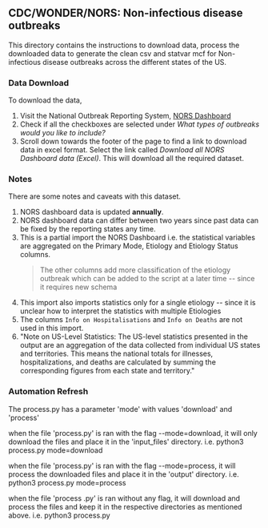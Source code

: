 ## CDC/WONDER/NORS: Non-infectious disease outbreaks

This directory contains the instructions to download data, process the
downloaded data to generate the clean csv and statvar mcf for Non-infectious
disease outbreaks across the different states of the US.

### Data Download
To download the data,
1. Visit the National Outbreak Reporting System, [NORS Dashboard](https://wwwn.cdc.gov/norsdashboard/)
2. Check if all the checkboxes are selected under *What types of outbreaks would you like to include?*
3. Scroll down towards the footer of the page to find a link to download data in
   excel format. Select the link called *Download all NORS Dashboard data (Excel)*. This will download all the required dataset.


### Notes
There are some notes and caveats with this dataset.
1. NORS dashboard data is updated **annually**.
2. NORS dashboard data can differ between two years since past data can be fixed by the reporting states any time.
3. This is a partial import the NORS Dashboard i.e. the statistical variables are aggregated on the Primary Mode, Etiology and Etiology Status columns.
	> The other columns add more classification of the etiology outbreak which can be added to the script at a later time -- since it requires new schema
4. This import also imports statistics only for a single etiology -- since it is unclear how to interpret the statistics with multiple Etiologies
5. The columns `Info on Hospitalisations` and `Info on Deaths` are not used in this import.
6. "Note on US-Level Statistics: The US-level statistics presented in the output are an aggregation of the data collected from individual US states and territories. This means the national totals for illnesses, hospitalizations, and deaths are calculated by summing the corresponding figures from each state and territory."

### Automation Refresh
The process.py has a parameter 'mode' with values 'download' and 'process'

when the file 'process.py' is ran with the flag --mode=download, it will only download the files and place it in the 'input_files' directory.
i.e. python3 process.py mode=download

when the file 'process.py' is ran with the flag --mode=process, it will process the downloaded files and place it in the 'output' directory.
i.e. python3 process.py mode=process

when the file 'process .py' is ran without any flag, it will download and process the files and keep it in the respective directories as mentioned above.
i.e. python3 process.py
